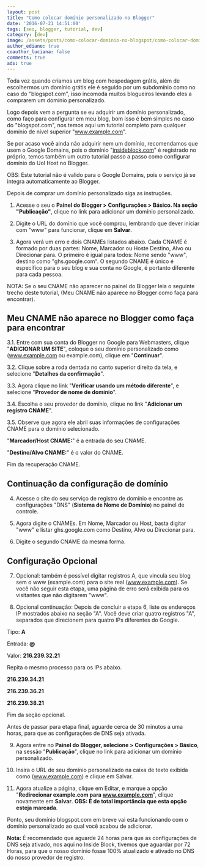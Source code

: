 ```yaml
---
layout: post
title: "Como colocar domínio personalizado no Blogger"
date: '2016-07-21 14:51:00'
tags: [seo, blogger, tutorial, dev]
category: [dev]
image: /assets/posts/como-colocar-dominio-no-blogspot/como-colocar-dominio-no-blogspot.jpg
author_ediano: true
coauthor_luciana: false
comments: true
ads: true
---
```


Toda vez quando criamos um blog com hospedagem grátis, além de escolhermos um domínio grátis ele é seguido por um subdomínio como no caso do "blogspot.com", isso incomoda muitos blogueiros levando eles a comprarem um domínio personalizado.

Logo depois vem a pergunta se eu adquirir um domínio personalizado, como faço para configurar em meu blog, bom isso é bem simples no caso do "blogspot.com", nos temos aqui um tutorial completo para qualquer domínio de nível superior "www.example.com".

Se por acaso você ainda não adquirir nem um domínio, recomendamos que usem o Google Domains, pois o domínio "<a href="//www.insideblock.com">insideblock.com</a>" é registrado no próprio, temos também um outro tutorial passo a passo como configurar domínio do Uol Host no Blogger.

OBS: Este tutorial não é valido para o Google Domains, pois o serviço já se integra automaticamente ao Blogger.

Depois de comprar um domínio personalizado siga as instruções.

1. Acesse o seu o **Painel do Blogger > Configurações > Básico. Na seção "Publicação"**, clique no link para adicionar um domínio personalizado.

2. Digite o URL do domínio que você comprou, lembrando que dever iniciar com "www" para funcionar, clique em **Salvar**.

3. Agora verá um erro e dois CNAMEs listados abaixo. Cada CNAME é formado por duas partes: Nome, Marcador ou Hoste Destino, Alvo ou Direcionar para. O primeiro é igual para todos: Nome sendo "www", destino como "ghs.google.com". O segundo CNAME é único é específico para o seu blog e sua conta no Google, é portanto diferente para cada pessoa.

NOTA: Se o seu CNAME não aparecer no painel do Blogger leia o seguinte trecho deste tutorial, (Meu CNAME não aparece no Blogger como faça para encontrar).

## Meu CNAME não aparece no Blogger como faça para encontrar
3.1. Entre com sua conta do Blogger no Google para Webmasters, clique "**ADICIONAR UM SITE**", coloque o seu domínio personalizado como (www.example.com ou example.com), clique em "**Continuar**".

3.2. Clique sobre a roda dentada no canto superior direito da tela, e selecione "**Detalhes da confirmação**".

3.3. Agora clique no link "**Verificar usando um método diferente**", e selecione "**Provedor de nome de domínio**".

3.4. Escolha o seu provedor de domínio, clique no link "**Adicionar um registro CNAME**".

3.5. Observe que agora ele abril suas informações de configurações CNAME para o domínio selecionado.

"**Marcador/Host CNAME:**" é a entrada do seu CNAME.

"**Destino/Alvo CNAME:**" é o valor do CNAME.

Fim da recuperação CNAME.

## Continuação da configuração de domínio
4. Acesse o site do seu serviço de registro de domínio e encontre as configurações "DNS" (**Sistema de Nome de Domínio**) no painel de controle.

5. Agora digite o CNAMEs. Em Nome, Marcador ou Host, basta digitar "www" e listar ghs.google.com como Destino, Alvo ou Direcionar para.

6. Digite o segundo CNAME da mesma forma.

## Configuração Opcional
7. Opcional: também é possível digitar registros A, que vincula seu blog sem o www (example.com) para o site real (www.example.com). Se você não seguir esta etapa, uma página de erro será exibida para os visitantes que não digitarem "www".

8. Opcional continuação: Depois de concluir a etapa 6, liste os endereços IP mostrados abaixo na seção "A". Você deve criar quatro registros "A", separados que direcionem para quatro IPs diferentes do Google.

Tipo: **A**

Entrada: **@**

Valor: **216.239.32.21**

Repita o mesmo processo para os IPs abaixo.

**216.239.34.21**

**216.239.36.21**

**216.239.38.21**

Fim da seção opcional.

Antes de passar para etapa final, aguarde cerca de 30 minutos a uma horas, para que as configurações de DNS seja ativada.

9. Agora entre no **Painel do Blogger, selecione > Configurações > Básico**, na sessão "**Publicação**", clique no link para adicionar um domínio personalizado.

10. Insira o URL de seu domínio personalizado na caixa de texto exibida como (www.example.com) e clique em Salvar.

11. Agora atualize a página, clique em Editar, e marque a opção "**Redirecionar example.com para www.example.com**", clique novamente em **Salvar**. **OBS: É  de total importância que esta opção esteja marcada**.

Ponto, seu domínio blogspot.com em breve vai esta funcionando com o domínio personalizado ao qual você acabou de adicionar.

**Nota:** É recomendado que aguarde 24 horas para que as configurações de DNS seja ativado, nos aqui no Inside Block, tivemos que aguardar por 72 Horas, para que o nosso domínio fosse 100% atualizado e ativado no DNS do nosso provedor de registro.